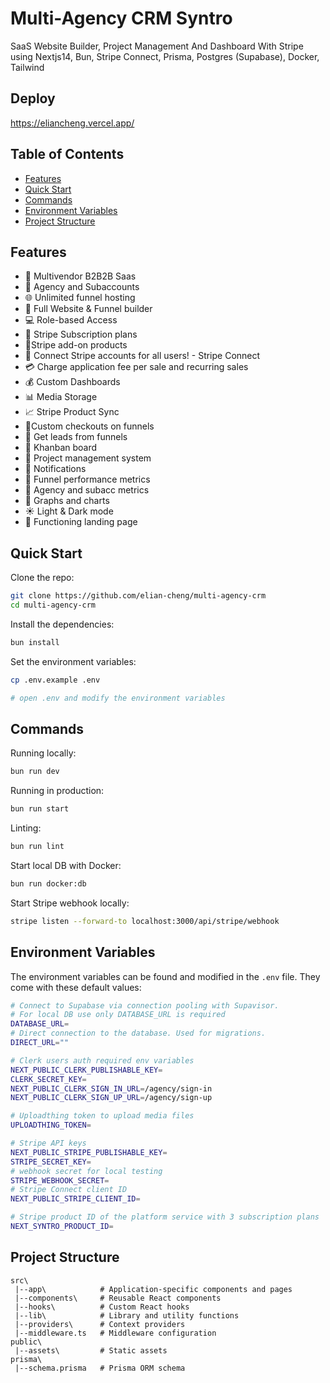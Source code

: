# Multi-Agency CRM Syntro

SaaS Website Builder, Project Management And Dashboard With Stripe using Nextjs14, Bun, Stripe Connect, Prisma, Postgres (Supabase), Docker, Tailwind

## Deploy

https://eliancheng.vercel.app/

## Table of Contents

- [Features](#features)
- [Quick Start](#quick-start)
- [Commands](#commands)
- [Environment Variables](#environment-variables)
- [Project Structure](#project-structure)

## Features

- 🤯 Multivendor B2B2B Saas
- 🏢 Agency and Subaccounts
- 🌐 Unlimited funnel hosting
- 🚀 Full Website & Funnel builder
- 💻 Role-based Access
- 🔄 Stripe Subscription plans
- 🛒Stripe add-on products
- 🔐 Connect Stripe accounts for all users! - Stripe Connect
- 💳 Charge application fee per sale and recurring sales
- 💰 Custom Dashboards
- 📊 Media Storage
- 📈 Stripe Product Sync
- 📌Custom checkouts on funnels
- 📢 Get leads from funnels
- 🎨 Khanban board
- 📂 Project management system
- 🔗 Notifications
- 📆 Funnel performance metrics
- 🧾 Agency and subacc metrics
- 🌙 Graphs and charts
- ☀️ Light & Dark mode
- 📄 Functioning landing page

## Quick Start

Clone the repo:

```bash
git clone https://github.com/elian-cheng/multi-agency-crm
cd multi-agency-crm
```

Install the dependencies:

```bash
bun install
```

Set the environment variables:

```bash
cp .env.example .env

# open .env and modify the environment variables
```

## Commands

Running locally:

```bash
bun run dev
```

Running in production:

```bash
bun run start
```

Linting:

```bash
bun run lint
```

Start local DB with Docker:

```bash
bun run docker:db
```

Start Stripe webhook locally:

```bash
stripe listen --forward-to localhost:3000/api/stripe/webhook
```

## Environment Variables

The environment variables can be found and modified in the `.env` file. They come with these default values:

```bash
# Connect to Supabase via connection pooling with Supavisor.
# For local DB use only DATABASE_URL is required
DATABASE_URL=
# Direct connection to the database. Used for migrations.
DIRECT_URL=""

# Clerk users auth required env variables
NEXT_PUBLIC_CLERK_PUBLISHABLE_KEY=
CLERK_SECRET_KEY=
NEXT_PUBLIC_CLERK_SIGN_IN_URL=/agency/sign-in
NEXT_PUBLIC_CLERK_SIGN_UP_URL=/agency/sign-up

# Uploadthing token to upload media files
UPLOADTHING_TOKEN=

# Stripe API keys
NEXT_PUBLIC_STRIPE_PUBLISHABLE_KEY=
STRIPE_SECRET_KEY=
# webhook secret for local testing
STRIPE_WEBHOOK_SECRET=
# Stripe Connect client ID
NEXT_PUBLIC_STRIPE_CLIENT_ID=

# Stripe product ID of the platform service with 3 subscription plans
NEXT_SYNTRO_PRODUCT_ID=
```

## Project Structure

```
src\
 |--app\            # Application-specific components and pages
 |--components\     # Reusable React components
 |--hooks\          # Custom React hooks
 |--lib\            # Library and utility functions
 |--providers\      # Context providers
 |--middleware.ts   # Middleware configuration
public\
 |--assets\         # Static assets
prisma\
 |--schema.prisma   # Prisma ORM schema
```
